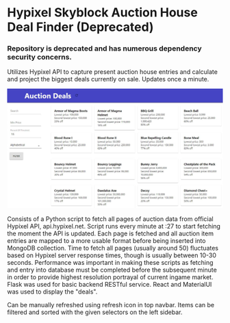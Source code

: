 # Hypixel Skyblock Auction House Deal Finder (Deprecated)

### Repository is deprecated and has numerous dependency security concerns.

Utilizes Hypixel API to capture present auction house entries and calculate and project the biggest deals currently on sale. Updates once a minute.

![Image](screenshot.JPG "Title")

Consists of a Python script to fetch all pages of auction data from official Hypixel API, api.hypixel.net. Script runs every minute at :27 to start fetching the moment the API is updated. Each page is fetched and all auction item entries are mapped to a more usable format before being inserted into MongoDB collection. Time to fetch all pages (usually around 50) fluctuates based on Hypixel server response times, though is usually between 10-30 seconds. Performance was important in making these scripts as fetching and entry into database must be completed before the subsequent minute in order to provide highest resolution portrayal of current ingame market. Flask was used for basic backend RESTful service. React and MaterialUI was used to display the "deals".

Can be manually refreshed using refresh icon in top navbar. Items can be filtered and sorted with the given selectors on the left sidebar.

